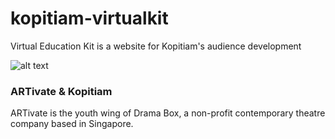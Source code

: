 # kopitiam-virtualkit

Virtual Education Kit is a website for Kopitiam's audience development

![alt text](https://d13yacurqjgara.cloudfront.net/users/306173/screenshots/2673796/ezgif-2652490261.gif "Landing Page")

### ARTivate & Kopitiam

ARTivate is the youth wing of Drama Box, a non-profit contemporary theatre company based in Singapore.
